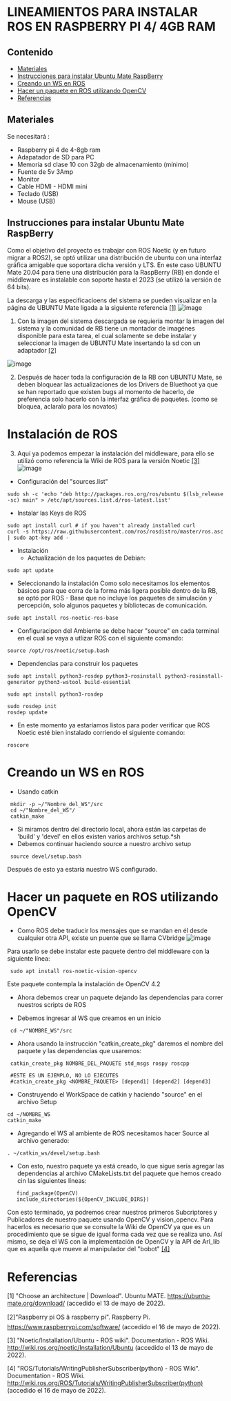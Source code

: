 # LINEAMIENTOS PARA INSTALAR ROS EN RASPBERRY PI 4/ 4GB RAM
## Contenido
- [Materiales](#materiales)
- [Instrucciones para instalar Ubuntu Mate RaspBerry](#instrucciones-para-instalar-ubuntu-mate-raspberry)
- [Creando un WS en ROS ](#creando-un-ws-en-ros )
- [Hacer un paquete en ROS utilizando OpenCV](#hacer-un-paquete-en-ros-utilizando-opencv)
- [Referencias](#referencias)


## Materiales 
Se necesitará :  
- Raspberry pi 4 de 4-8gb ram 
- Adapatador de SD para PC
- Memoria sd clase 10 con 32gb de almacenamiento (mínimo) 
- Fuente de 5v 3Amp 
- Monitor 
- Cable HDMI - HDMI mini
- Teclado (USB) 
- Mouse (USB)

## Instrucciones para instalar Ubuntu Mate RaspBerry 
Como el objetivo del proyecto es trabajar con ROS Noetic (y en futuro migrar a ROS2), se optó utilizar una distribución de ubuntu con una interfaz gráfica amigable que soportara dicha versión y LTS. 
En este caso UBUNTU Mate 20.04 para tiene una distribución para la RaspBerry (RB) en donde el middleware es instalable con soporte hasta el 2023 (se utilizó la versión de 64 bits). 

La descarga y las especificacioens del sistema se pueden visualizar en la página de UBUNTU Mate ligada a la siguiente referencia [[1]](#1)
![image](https://user-images.githubusercontent.com/20031100/168504202-2b1ba9af-53c8-4d7e-afe7-20bcbc41ad4f.png)

1) Con la imagen del sistema descargada se requiería montar la imagen del sistema y la comunidad de RB tiene un montador de imagénes disponible para esta tarea, el cual solamente se debe instalar y seleccionar la imagen de UBUNTU Mate insertando la sd con un adaptador [[2]](#2)

![image](https://user-images.githubusercontent.com/20031100/168504728-dd58fe38-1a89-44d0-b0cc-98bc4ec656cb.png)

2) Después de hacer toda la configuración de la RB con UBUNTU Mate, se deben bloquear las actualizaciones de los Drivers de Bluethoot ya que se han reportado que existen bugs al momento de hacerlo, de preferencia solo hacerlo con la interfaz gráfica de paquetes. (como se bloquea, aclaralo para los novatos)

# Instalación de ROS
3) Aquí ya podemos empezar la instalación del middleware, para ello se utilizó como referencia la Wiki de ROS para la versión Noetic  [[3]](#3)
![image](https://user-images.githubusercontent.com/20031100/168505727-d3e0ff8c-7c7b-46b4-be3c-4be1eea5d205.png)

- Configuración del "sources.list"
```
sudo sh -c 'echo "deb http://packages.ros.org/ros/ubuntu $(lsb_release -sc) main" > /etc/apt/sources.list.d/ros-latest.list'
```
- Instalar las Keys de ROS
```
sudo apt install curl # if you haven't already installed curl
curl -s https://raw.githubusercontent.com/ros/rosdistro/master/ros.asc | sudo apt-key add -
```

- Instalación 
  - Actualización de los paquetes de Debian: 
```
sudo apt update
```
- Seleccionando la instalación
Como solo necesitamos los elementos básicos para que corra de la forma más ligera posible dentro de la RB, se optó por ROS - Base que no incluye los paquetes de simulación y percepción, solo algunos paquetes y bibliotecas de comunicación.

```
sudo apt install ros-noetic-ros-base
```

- Configuracipon del Ambiente 
se debe hacer "source" en cada terminal en el cual se vaya a utlizar ROS con el siguiente comando: 

```
source /opt/ros/noetic/setup.bash
```

- Dependencias para construir los paquetes

```
sudo apt install python3-rosdep python3-rosinstall python3-rosinstall-generator python3-wstool build-essential
```


```
sudo apt install python3-rosdep
```

```
sudo rosdep init
rosdep update
```

- En este momento ya estaríamos listos para poder verificar que ROS Noetic esté bien instalado corriendo el siguiente comando: 
```
roscore
```

# Creando un WS en ROS 

- Usando catkin 
```
 mkdir -p ~/"Nombre_del_WS"/src
 cd ~/"Nombre_del_WS"/
 catkin_make
```

- Si miramos dentro del directorio local, ahora están las carpetas de 'build' y 'devel' en ellos existen varios archivos setup.*sh 
- Debemos continuar haciendo source a nuestro archivo setup
```
 source devel/setup.bash
```

Después de esto ya estaría nuestro WS configurado.

# Hacer un paquete en ROS utilizando OpenCV

- Como ROS debe traducir los mensajes que se mandan en él desde cualquier otra API, existe un puente que se llama CVbridge
![image](https://user-images.githubusercontent.com/20031100/168516711-0ddebef7-d287-490a-b630-5f91b3846f1f.png)

Para usarlo se debe instalar este paquete dentro del middleware con la siguiente línea: 
```
 sudo apt install ros-noetic-vision-opencv
```
Este paquete contempla la instalación de OpenCV 4.2 

- Ahora debemos crear un paquete dejando las dependencias para correr nuestros scripts de ROS 

- Debemos ingresar al WS que creamos en un inicio 

```
 cd ~/"NOMBRE_WS"/src
```
- Ahora usando la instrucción "catkin_create_pkg" daremos el nombre del paquete y las dependencias que usaremos: 

```
 catkin_create_pkg NOMBRE_DEL_PAQUETE std_msgs rospy roscpp
 
 #ESTE ES UN EJEMPLO, NO LO EJECUTES
 #catkin_create_pkg <NOMBRE_PAQUETE> [depend1] [depend2] [depend3]
```

- Construyendo el WorkSpace de catkin y haciendo "source" en el archivo Setup

```
cd ~/NOMBRE_WS
catkin_make
```

- Agregando el WS al ambiente de ROS necesitamos hacer Source al archivo generado: 
```
. ~/catkin_ws/devel/setup.bash
```

- Con esto, nuestro paquete ya está creado, lo que sigue sería agregar las dependencias al archivo CMakeLists.txt del paquete que hemos creado cin las siguientes líneas: 

```
   find_package(OpenCV)
   include_directories(${OpenCV_INCLUDE_DIRS})
```
Con esto terminado, ya podremos crear nuestros primeros Subcriptores y Publicadores de nuestro paquete usando OpenCV y vision_opencv. Para hacerlos es necesario que se consulte la Wiki de OpenCV ya que es un procedimiento que se sigue de igual forma cada vez que se realiza uno. Así mismo, se deja el WS con la implementación de OpenCV y la API de Arl_lib que es aquella que mueve al manipulador del "bobot" [[4]](#4)


# Referencias 
<a id="1">[1]</a> "Choose an architecture | Download". Ubuntu MATE. https://ubuntu-mate.org/download/ (accedido el 13 de mayo de 2022).

<a id="2">[2]</a>"Raspberry pi OS â raspberry pi". Raspberry Pi. https://www.raspberrypi.com/software/ (accedido el 16 de mayo de 2022).

<a id="3">[3]</a> "Noetic/Installation/Ubuntu - ROS wiki". Documentation - ROS Wiki. http://wiki.ros.org/noetic/Installation/Ubuntu (accedido el 13 de mayo de 2022).

<a id="4">[4]</a> "ROS/Tutorials/WritingPublisherSubscriber(python) - ROS Wiki". Documentation - ROS Wiki. http://wiki.ros.org/ROS/Tutorials/WritingPublisherSubscriber(python) (accedido el 16 de mayo de 2022).
